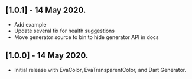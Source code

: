 ## [1.0.1] - 14 May 2020.

* Add example
* Update several fix for health suggestions
* Move generator source to bin to hide generator API in docs

## [1.0.0] - 14 May 2020.

* Initial release with EvaColor, EvaTransparentColor, and Dart
  Generator.

